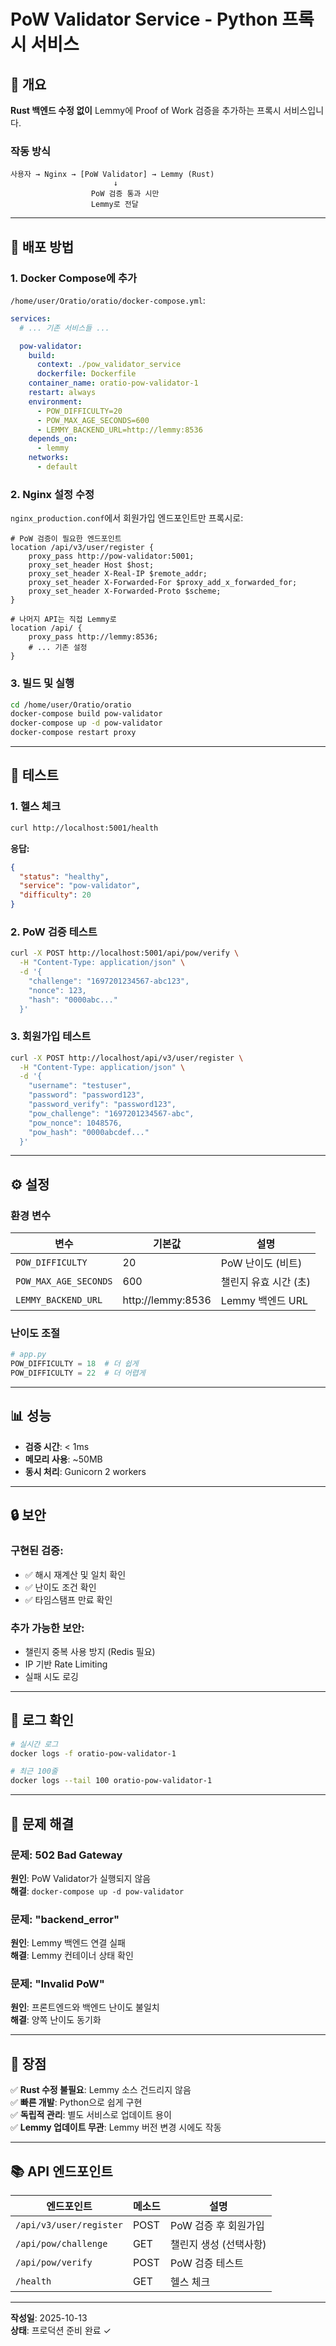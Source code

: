 # PoW Validator Service - Python 프록시 서비스

## 📌 개요

**Rust 백엔드 수정 없이** Lemmy에 Proof of Work 검증을 추가하는 프록시 서비스입니다.

### 작동 방식

```
사용자 → Nginx → [PoW Validator] → Lemmy (Rust)
                       ↓
                  PoW 검증 통과 시만
                  Lemmy로 전달
```

---

## 🚀 배포 방법

### 1. Docker Compose에 추가

`/home/user/Oratio/oratio/docker-compose.yml`:

```yaml
services:
  # ... 기존 서비스들 ...

  pow-validator:
    build:
      context: ./pow_validator_service
      dockerfile: Dockerfile
    container_name: oratio-pow-validator-1
    restart: always
    environment:
      - POW_DIFFICULTY=20
      - POW_MAX_AGE_SECONDS=600
      - LEMMY_BACKEND_URL=http://lemmy:8536
    depends_on:
      - lemmy
    networks:
      - default
```

### 2. Nginx 설정 수정

`nginx_production.conf`에서 회원가입 엔드포인트만 프록시로:

```nginx
# PoW 검증이 필요한 엔드포인트
location /api/v3/user/register {
    proxy_pass http://pow-validator:5001;
    proxy_set_header Host $host;
    proxy_set_header X-Real-IP $remote_addr;
    proxy_set_header X-Forwarded-For $proxy_add_x_forwarded_for;
    proxy_set_header X-Forwarded-Proto $scheme;
}

# 나머지 API는 직접 Lemmy로
location /api/ {
    proxy_pass http://lemmy:8536;
    # ... 기존 설정
}
```

### 3. 빌드 및 실행

```bash
cd /home/user/Oratio/oratio
docker-compose build pow-validator
docker-compose up -d pow-validator
docker-compose restart proxy
```

---

## 🧪 테스트

### 1. 헬스 체크

```bash
curl http://localhost:5001/health
```

**응답:**
```json
{
  "status": "healthy",
  "service": "pow-validator",
  "difficulty": 20
}
```

### 2. PoW 검증 테스트

```bash
curl -X POST http://localhost:5001/api/pow/verify \
  -H "Content-Type: application/json" \
  -d '{
    "challenge": "1697201234567-abc123",
    "nonce": 123,
    "hash": "0000abc..."
  }'
```

### 3. 회원가입 테스트

```bash
curl -X POST http://localhost/api/v3/user/register \
  -H "Content-Type: application/json" \
  -d '{
    "username": "testuser",
    "password": "password123",
    "password_verify": "password123",
    "pow_challenge": "1697201234567-abc",
    "pow_nonce": 1048576,
    "pow_hash": "0000abcdef..."
  }'
```

---

## ⚙️ 설정

### 환경 변수

| 변수 | 기본값 | 설명 |
|------|--------|------|
| `POW_DIFFICULTY` | 20 | PoW 난이도 (비트) |
| `POW_MAX_AGE_SECONDS` | 600 | 챌린지 유효 시간 (초) |
| `LEMMY_BACKEND_URL` | http://lemmy:8536 | Lemmy 백엔드 URL |

### 난이도 조절

```python
# app.py
POW_DIFFICULTY = 18  # 더 쉽게
POW_DIFFICULTY = 22  # 더 어렵게
```

---

## 📊 성능

- **검증 시간**: < 1ms
- **메모리 사용**: ~50MB
- **동시 처리**: Gunicorn 2 workers

---

## 🔒 보안

### 구현된 검증:
- ✅ 해시 재계산 및 일치 확인
- ✅ 난이도 조건 확인
- ✅ 타임스탬프 만료 확인

### 추가 가능한 보안:
- 챌린지 중복 사용 방지 (Redis 필요)
- IP 기반 Rate Limiting
- 실패 시도 로깅

---

## 📝 로그 확인

```bash
# 실시간 로그
docker logs -f oratio-pow-validator-1

# 최근 100줄
docker logs --tail 100 oratio-pow-validator-1
```

---

## 🔧 문제 해결

### 문제: 502 Bad Gateway
**원인**: PoW Validator가 실행되지 않음  
**해결**: `docker-compose up -d pow-validator`

### 문제: "backend_error"
**원인**: Lemmy 백엔드 연결 실패  
**해결**: Lemmy 컨테이너 상태 확인

### 문제: "Invalid PoW"
**원인**: 프론트엔드와 백엔드 난이도 불일치  
**해결**: 양쪽 난이도 동기화

---

## 🎯 장점

✅ **Rust 수정 불필요**: Lemmy 소스 건드리지 않음  
✅ **빠른 개발**: Python으로 쉽게 구현  
✅ **독립적 관리**: 별도 서비스로 업데이트 용이  
✅ **Lemmy 업데이트 무관**: Lemmy 버전 변경 시에도 작동  

---

## 📚 API 엔드포인트

| 엔드포인트 | 메소드 | 설명 |
|-----------|--------|------|
| `/api/v3/user/register` | POST | PoW 검증 후 회원가입 |
| `/api/pow/challenge` | GET | 챌린지 생성 (선택사항) |
| `/api/pow/verify` | POST | PoW 검증 테스트 |
| `/health` | GET | 헬스 체크 |

---

**작성일**: 2025-10-13  
**상태**: 프로덕션 준비 완료 ✓
